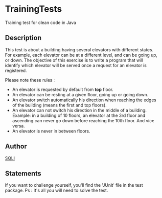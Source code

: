 # TrainingTests
Training test for clean code in Java
## Description
 This test is about a building having several elevators with different states.
 For example, each elevator can be at a different level, and can be going up,
 or down.
 The objective of this exercise is to write a program that will identify which
 elevator will be served once a request for an elevator is registered.
 </p>
 
 Please note these rules : </br>
 - An elevator is requested by default from <b>top</b> floor. </br>
 - An elevator can be resting at a given floor, going up or going down. </br>
 - An elevator switch automatically his direction when reaching the edges of
  the building (means the first and top floors). </br>
 - An elevator can not switch his direction in the middle of a building.
  Example: in a building of 10 floors, an elevator at the 3rd floor and
  ascending can never go down before reaching the 10th floor. And vice
  versa.</br>
  - An elevator is never in between floors.

## Author 
[SQLI](http://www.sqli.com/)
## Statements
If you want to challenge yourself, you'll find the 'JUnit' file in the test package.
Ps : It's all you will need to solve the test.
